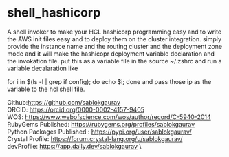 # shell_hashicorp
A shell invoker to make your HCL hashicorp programming easy and to write the AWS init files easy and to deploy them on the cluster integration. simply provide the instance name and the routing cluster and the deployment zone mode and it will make the hashicopr deployment variable declaration and the invokation file. put this as a variable file in the source ~/.zshrc and run a variable decalaration like 

for i in $(ls -l | grep if config); do echo $i; done and pass those ip as the variable to the hcl shell file. 

Github:https://github.com/sablokgaurav \
ORCID: https://orcid.org/0000-0002-4157-9405 \
WOS: https://www.webofscience.com/wos/author/record/C-5940-2014 \
RubyGems Published: https://rubygems.org/profiles/sablokgaurav \
Python Packages Published : https://pypi.org/user/sablokgaurav/ \
Crystal Profile: https://forum.crystal-lang.org/u/sablokgaurav/ \
devProfile: https://app.daily.dev/sablokgaurav \
